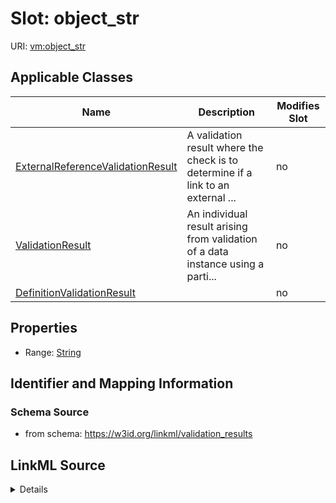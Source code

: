 

# Slot: object_str

URI: [vm:object_str](https://w3id.org/linkml/validation-model/object_str)



<!-- no inheritance hierarchy -->





## Applicable Classes

| Name | Description | Modifies Slot |
| --- | --- | --- |
| [ExternalReferenceValidationResult](ExternalReferenceValidationResult.md) | A validation result where the check is to determine if a link to an external ... |  no  |
| [ValidationResult](ValidationResult.md) | An individual result arising from validation of a data instance using a parti... |  no  |
| [DefinitionValidationResult](DefinitionValidationResult.md) |  |  no  |







## Properties

* Range: [String](String.md)





## Identifier and Mapping Information







### Schema Source


* from schema: https://w3id.org/linkml/validation_results




## LinkML Source

<details>
```yaml
name: object_str
from_schema: https://w3id.org/linkml/validation_results
rank: 1000
alias: object_str
domain_of:
- ValidationResult
range: string

```
</details>